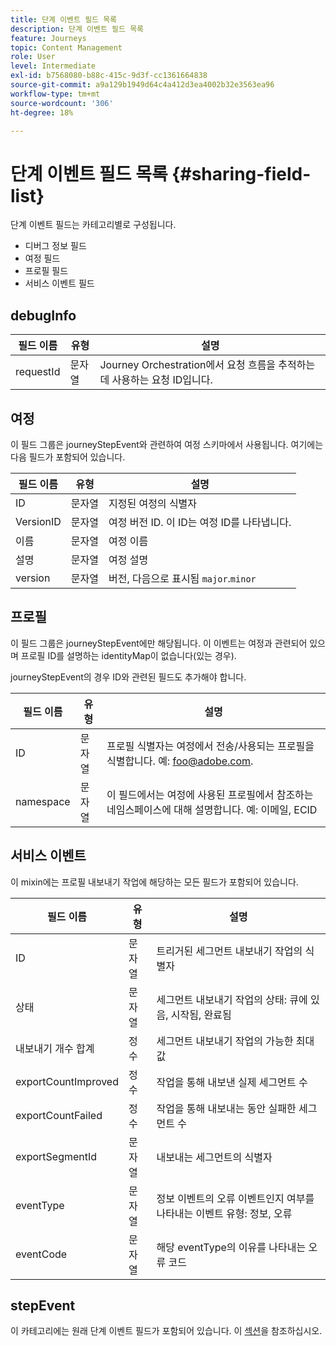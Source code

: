 ```yaml
---
title: 단계 이벤트 필드 목록
description: 단계 이벤트 필드 목록
feature: Journeys
topic: Content Management
role: User
level: Intermediate
exl-id: b7568080-b88c-415c-9d3f-cc1361664838
source-git-commit: a9a129b1949d64c4a412d3ea4002b32e3563ea96
workflow-type: tm+mt
source-wordcount: '306'
ht-degree: 18%

---
```


# 단계 이벤트 필드 목록 {#sharing-field-list}

단계 이벤트 필드는 카테고리별로 구성됩니다.

* 디버그 정보 필드
* 여정 필드
* 프로필 필드
* 서비스 이벤트 필드

## debugInfo

| 필드 이름 | 유형 | 설명 |
|---|---|------------|
| requestId | 문자열 | Journey Orchestration에서 요청 흐름을 추적하는 데 사용하는 요청 ID입니다. |

## 여정

이 필드 그룹은 journeyStepEvent와 관련하여 여정 스키마에서 사용됩니다. 여기에는 다음 필드가 포함되어 있습니다.

| 필드 이름 | 유형 | 설명 |
|---|---|------------|
| ID | 문자열 | 지정된 여정의 식별자 |
| VersionID | 문자열 | 여정 버전 ID. 이 ID는 여정 ID를 나타냅니다. |
| 이름 | 문자열 | 여정 이름 |
| 설명 | 문자열 | 여정 설명 |
| version | 문자열 | 버전, 다음으로 표시됨 `major`.`minor` |

## 프로필

이 필드 그룹은 journeyStepEvent에만 해당됩니다. 이 이벤트는 여정과 관련되어 있으며 프로필 ID를 설명하는 identityMap이 없습니다(있는 경우).

journeyStepEvent의 경우 ID와 관련된 필드도 추가해야 합니다.

| 필드 이름 | 유형 | 설명 |
|---|---|------------|
| ID | 문자열 | 프로필 식별자는 여정에서 전송/사용되는 프로필을 식별합니다. 예: foo@adobe.com. |
| namespace | 문자열 | 이 필드에서는 여정에 사용된 프로필에서 참조하는 네임스페이스에 대해 설명합니다. 예: 이메일, ECID |

## 서비스 이벤트

이 mixin에는 프로필 내보내기 작업에 해당하는 모든 필드가 포함되어 있습니다.

| 필드 이름 | 유형 | 설명 |
|---|---|------------|
| ID | 문자열 | 트리거된 세그먼트 내보내기 작업의 식별자 |
| 상태 | 문자열 | 세그먼트 내보내기 작업의 상태: 큐에 있음, 시작됨, 완료됨 |
| 내보내기 개수 합계 | 정수 | 세그먼트 내보내기 작업의 가능한 최대 값 |
| exportCountImproved | 정수 | 작업을 통해 내보낸 실제 세그먼트 수 |
| exportCountFailed | 정수 | 작업을 통해 내보내는 동안 실패한 세그먼트 수 |
| exportSegmentId | 문자열 | 내보내는 세그먼트의 식별자 |
| eventType | 문자열 | 정보 이벤트의 오류 이벤트인지 여부를 나타내는 이벤트 유형: 정보, 오류 |
| eventCode | 문자열 | 해당 eventType의 이유를 나타내는 오류 코드 |

## stepEvent

이 카테고리에는 원래 단계 이벤트 필드가 포함되어 있습니다. 이 [섹션](../building-journeys/sharing-legacy-fields.md)을 참조하십시오.
